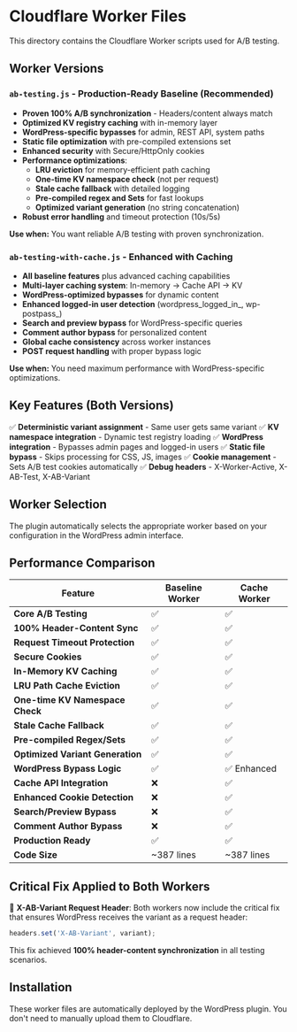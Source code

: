 # Cloudflare Worker Files

This directory contains the Cloudflare Worker scripts used for A/B testing.

## Worker Versions

### `ab-testing.js` - Production-Ready Baseline (Recommended)
- **Proven 100% A/B synchronization** - Headers/content always match
- **Optimized KV registry caching** with in-memory layer
- **WordPress-specific bypasses** for admin, REST API, system paths
- **Static file optimization** with pre-compiled extensions set
- **Enhanced security** with Secure/HttpOnly cookies
- **Performance optimizations**:
  - **LRU eviction** for memory-efficient path caching
  - **One-time KV namespace check** (not per request)
  - **Stale cache fallback** with detailed logging
  - **Pre-compiled regex and Sets** for fast lookups
  - **Optimized variant generation** (no string concatenation)
- **Robust error handling** and timeout protection (10s/5s)

**Use when:** You want reliable A/B testing with proven synchronization.

### `ab-testing-with-cache.js` - Enhanced with Caching
- **All baseline features** plus advanced caching capabilities
- **Multi-layer caching system**: In-memory → Cache API → KV
- **WordPress-optimized bypasses** for dynamic content
- **Enhanced logged-in user detection** (wordpress_logged_in_, wp-postpass_)
- **Search and preview bypass** for WordPress-specific queries
- **Comment author bypass** for personalized content
- **Global cache consistency** across worker instances
- **POST request handling** with proper bypass logic

**Use when:** You need maximum performance with WordPress-specific optimizations.

## Key Features (Both Versions)

✅ **Deterministic variant assignment** - Same user gets same variant
✅ **KV namespace integration** - Dynamic test registry loading
✅ **WordPress integration** - Bypasses admin pages and logged-in users
✅ **Static file bypass** - Skips processing for CSS, JS, images
✅ **Cookie management** - Sets A/B test cookies automatically
✅ **Debug headers** - X-Worker-Active, X-AB-Test, X-AB-Variant

## Worker Selection

The plugin automatically selects the appropriate worker based on your configuration in the WordPress admin interface.

## Performance Comparison

| Feature | Baseline Worker | Cache Worker |
|---------|--------------|-------------|
| **Core A/B Testing** | ✅ | ✅ |
| **100% Header-Content Sync** | ✅ | ✅ |
| **Request Timeout Protection** | ✅ | ✅ |
| **Secure Cookies** | ✅ | ✅ |
| **In-Memory KV Caching** | ✅ | ✅ |
| **LRU Path Cache Eviction** | ✅ | ✅ |
| **One-time KV Namespace Check** | ✅ | ✅ |
| **Stale Cache Fallback** | ✅ | ✅ |
| **Pre-compiled Regex/Sets** | ✅ | ✅ |
| **Optimized Variant Generation** | ✅ | ✅ |
| **WordPress Bypass Logic** | ✅ | ✅ Enhanced |
| **Cache API Integration** | ❌ | ✅ |
| **Enhanced Cookie Detection** | ❌ | ✅ |
| **Search/Preview Bypass** | ❌ | ✅ |
| **Comment Author Bypass** | ❌ | ✅ |
| **Production Ready** | ✅ | ✅ |
| **Code Size** | ~387 lines | ~387 lines |

## Critical Fix Applied to Both Workers

🚨 **X-AB-Variant Request Header**: Both workers now include the critical fix that ensures WordPress receives the variant as a request header:
```javascript
headers.set('X-AB-Variant', variant);
```

This fix achieved **100% header-content synchronization** in all testing scenarios.

## Installation

These worker files are automatically deployed by the WordPress plugin. You don't need to manually upload them to Cloudflare.
